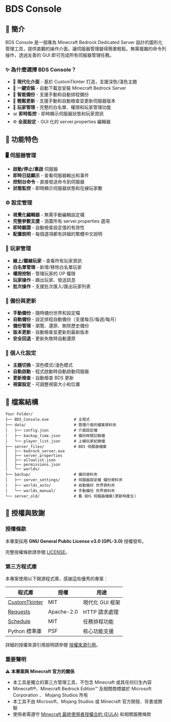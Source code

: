 # BDS Console

## 📖 簡介

BDS Console 是一個專為 Minecraft Bedrock Dedicated Server 設計的圖形化管理工具，提供直觀的操作介面，讓伺服器管理變得簡單輕鬆。無需複雜的命令列操作，透過友善的 GUI 即可完成所有伺服器管理任務。

### ✨ 為什麼選擇 BDS Console？

- 🎨 **現代化介面** - 基於 CustomTkinter 打造，支援深色/淺色主題
- 🚀 **一鍵安裝** - 自動下載並安裝 Minecraft Bedrock Server
- 💾 **智能備份** - 支援手動和自動排程備份
- 🔄 **輕鬆更新** - 支援手動和自動檢查並更新伺服器版本
- 👥 **玩家管理** - 完整的白名單、權限和玩家管理功能
- 📊 **即時監控** - 即時顯示伺服器狀態和玩家資訊
- ⚙️ **全面設定** - GUI 化的 server.properties 編輯器

## 🎯 功能特色

### 🖥️ 伺服器管理
- **啟動/停止/重啟** 伺服器
- **即時日誌顯示** - 查看伺服器輸出和事件
- **控制台命令** - 直接發送命令到伺服器
- **狀態監控** - 即時顯示伺服器狀態和在線玩家數

### ⚙️ 設定管理
- **視覺化編輯器** - 無需手動編輯設定檔
- **完整參數支援** - 涵蓋所有 server.properties 選項
- **即時驗證** - 自動檢查設定值的有效性
- **配置說明** - 每個選項都有詳細的繁體中文說明

### 👥 玩家管理
- **線上/離線玩家** - 查看所有玩家資訊
- **白名單管理** - 新增/移除白名單玩家
- **權限控制** - 管理玩家的 OP 權限
- **玩家操作** - 踢出玩家、發送訊息
- **批次操作** - 支援批次匯入/匯出玩家列表

### 💾 備份與更新
- **手動備份** - 隨時備份世界和設定檔
- **自動備份** - 設定排程自動備份（支援每日/每週/每月）
- **備份管理** - 瀏覽、還原、刪除歷史備份
- **版本更新** - 自動檢查並更新到最新版本
- **安全回退** - 更新失敗時自動還原

### 🎨 個人化設定
- **主題切換** - 深色模式/淺色模式
- **自動啟動** - 程式啟動時自動啟動伺服器
- **更新檢查** - 自動檢查 BDS 更新
- **視窗設定** - 可調整視窗大小和位置

## 📁 檔案結構

```
Your Folder/
├── BDS_Console.exe           # 主程式
├── data/                     # 管理介面的檔案資料夾
│   ├── config.json           # 介面設定檔
│   ├── backup_time.json      # 備份時間記錄檔
│   └── player_list.json      # 上線玩家紀錄檔
├── server_files/             # BDS 伺服器檔案
│   ├── bedrock_server.exe
│   ├── server.properties
│   ├── allowlist.json
│   ├── permissions.json
│   └── worlds/               
├── backup/                   # 備份資料夾
│   ├── server_settings/      # 伺服器設定檔 備份資料夾
│   ├── worlds_auto/          # 自動備份 世界資料夾
│   └── worlds_manual/        # 手動備份 世界資料夾
└── server_old/               # 舊 BDS 伺服器檔案(更新時產生)
```

## 📝 授權與致謝

### 授權條款

本專案採用 **GNU General Public License v3.0 (GPL-3.0)** 授權發布。

完整授權條款請參閱 [LICENSE](LICENSE)。

### 第三方程式庫

本專案使用以下開源程式庫，感謝這些優秀的專案：

| 程式庫 | 授權 | 用途 |
|--------|------|------|
| [CustomTkinter](https://github.com/TomSchimansky/CustomTkinter) | MIT | 現代化 GUI 框架 |
| [Requests](https://github.com/psf/requests) | Apache-2.0 | HTTP 請求處理 |
| [Schedule](https://github.com/dbader/schedule) | MIT | 任務排程功能 |
| Python 標準庫 | PSF | 核心功能支援 |

詳細的授權來源引用說明請參閱 [授權來源引用](授權來源引用.md)。

### 重要聲明

⚠️ **本專案與 Minecraft 官方的關係**

- 本工具是獨立的第三方管理工具，不包含 Minecraft 或其任何衍生內容
- Minecraft®、Minecraft Bedrock Edition™ 及相關商標屬於 Microsoft Corporation 、 Mojang Studios 所有
- 本工具不由 Microsoft、Mojang Studios 或 Minecraft 官方開發、背書或關聯
- 使用者需遵守 [Minecraft 最終使用者授權合約 (EULA)](https://www.minecraft.net/eula) 和相關服務條款
  
